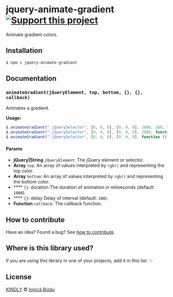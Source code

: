 # jquery-animate-gradient [![Support this project][donate-now]][paypal-donations]

Animate gradient colors.

## Installation

```sh
$ npm i jquery-animate-gradient
```

## Documentation

### `animateGradient(jQueryElement, top, bottom, {}, {}, callback)`
Animates a gradient.

**Usage:**

```js
$.animateGradient(".jQuerySelector", [0, 0, 0], [0, 0, 0], 2000, 100, function () {});
$.animateGradient(".jQuerySelector", [0, 0, 0], [0, 0, 0], 2000, function () {});
$.animateGradient(".jQuerySelector", [0, 0, 0], [0, 0, 0], function () {});
```

#### Params
- **jQuery|String** `jQueryElement`: The jQuery element or selector.
- **Array** `top`: An array of values interpreted by `rgb()` and representing the top color.
- **Array** `bottom`: An array of values interpreted by `rgb()` and representing the bottom color.
- **** `{}`: duration The duration of animation in miliseconds (default: `1000`).
- **** `{}`: delay Delay of interval (default: `100`).
- **Function** `callback`: The callback function.

## How to contribute
Have an idea? Found a bug? See [how to contribute][contributing].

## Where is this library used?
If you are using this library in one of your projects, add it in this list. :sparkles:

## License

[KINDLY][license] © [Ionică Bizău][website]

[license]: http://ionicabizau.github.io/kindly-license/?author=Ionic%C4%83%20Biz%C4%83u%20%3Cbizauionica@gmail.com%3E&year=2014

[website]: http://ionicabizau.net
[paypal-donations]: https://www.paypal.com/cgi-bin/webscr?cmd=_s-xclick&hosted_button_id=RVXDDLKKLQRJW
[donate-now]: http://i.imgur.com/6cMbHOC.png

[contributing]: /CONTRIBUTING.md
[docs]: /DOCUMENTATION.md